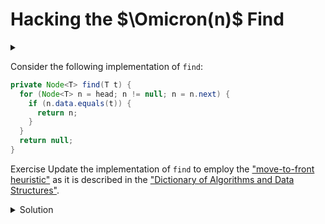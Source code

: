 # Hacking the $\Omicron(n)$ Find

<div id="outcomes"><details><summary></summary>

* Understand move-to-front heuristic well enough to implement it.

</details></div>

Consider the following implementation of `find`:

```java
private Node<T> find(T t) {
  for (Node<T> n = head; n != null; n = n.next) {
    if (n.data.equals(t)) {
      return n;
    }
  }
  return null;
}
```

<span class="tag">Exercise</span> Update the implementation of `find` to employ the ["move-to-front heuristic"](https://xlinux.nist.gov/dads/HTML/movefront.html) as it is described in the ["Dictionary of Algorithms and Data Structures"](https://xlinux.nist.gov/dads/).

<details class="solution" data-release="Oct 9, 2023 17:00:00">
<summary>Solution</summary>

Assuming helper methods `remove` and `prepend` exist, you can remove the target node and then prepend it to the list.

</details>


